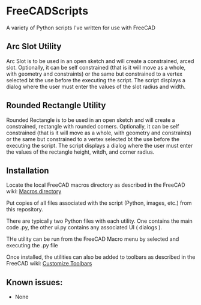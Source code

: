 # FreeCADScripts
A variety of Python scripts I've written for use with FreeCAD

## Arc Slot Utility
Arc Slot is to be used in an open sketch and will create a constrained, arced slot.
Optionally, it can be self constrained (that is it will move as a whole, with geometry and constraints) or
the same but constrained to a vertex selected bt the use before the executing the script.
The script displays a dialog where the user must enter the values of the slot radius and width.

## Rounded Rectangle Utility
Rounded Rectangle is to be used in an open sketch and will create a constrained, rectangle with rounded corners.
Optionally, it can be self constrained (that is it will move as a whole, with geometry and constraints) or
the same but constrained to a vertex selected bt the use before the executing the script.
The script displays a dialog where the user must enter the values of the rectangle height, witdh, and corner radius.

## Installation
Locate the local FreeCAD macros directory as described in the FreeCAD wiki:
[Macros directory](https://wiki.freecadweb.org/How_to_install_macros#Macros_directory "Macros directory")

Put copies of all files associated with the script (Python, images, etc.) from this repository.

There are typically two Python files with each utility. One contains the main code <utility name>.py, the other <utility name>ui.py contains any associated UI ( dialogs ).

THe utility can be run from the FreeCAD Macro menu by selected and executing the <utility name>.py file

Once installed, the utilities can also be added to toolbars as described in the FreeCAD wiki:
[Customize Toolbars](https://wiki.freecadweb.org/Customize_Toolbars)

## Known issues:
* None